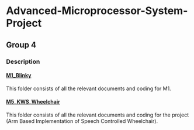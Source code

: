# Advanced-Microprocessor-System-Project
## Group 4

### Description
#### [M1_Blinky](https://github.com/Eddy960/Advanced-Microprocessor-System-Project/tree/main/M1_Blinky)

This folder consists of all the relevant documents and coding for M1.

#### [M5_KWS_Wheelchair](https://github.com/Eddy960/Advanced-Microprocessor-System-Project/tree/main/M5_KWS_Wheelchair)
This folder consists of all the relevant documents and coding for the project (Arm Based Implementation of Speech Controlled Wheelchair).

